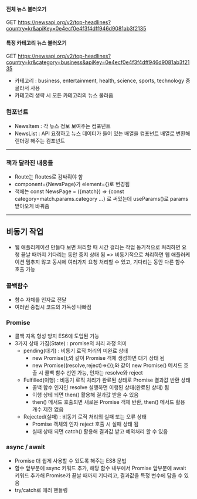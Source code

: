 #### 전체 뉴스 불러오기

GET https://newsapi.org/v2/top-headlines?country=kr&apiKey=0e4ecf0e4f3f4dff946d9081ab3f2135

#### 특정 카테고리 뉴스 불러오기

GET https://newsapi.org/v2/top-headlines?country=kr&category=business&apiKey=0e4ecf0e4f3f4dff946d9081ab3f2135

- 카테고리 : business, entertainment, health, science, sports, technology 중 골라서 사용
- 카테고리 생략 시 모든 카테고리의 뉴스 불러옴

### 컴포넌트

- NewsItem : 각 뉴스 정보 보여주는 컴포넌트
- NewsList : API 요청하고 뉴스 데이터가 들어 있는 배열을 컴포넌트 배열로 변환해 렌더링 해주는 컴포넌트

---

### 책과 달라진 내용들

- Route는 Routes로 감싸줘야 함
- component={NewsPage}가 element={<NewsPage />}로 변경됨
- 책에는 const NewsPage = ({match}) => {const category=match.params.category ...} 로 써있는데 useParams()로 params 받아오게 바꿔줌

---

## 비동기 작업

- 웹 애플리케이션 만들다 보면 처리할 때 시간 걸리는 작업 동기적으로 처리하면 요청 끝날 때까지 기다리는 동안 중지 상태 됨 => 비동기적으로 처리하면 웹 애플러케이션 멈추지 않고 동시에 여러가지 요청 처리할 수 있고, 기다리는 동안 다른 함수 호출 가능

### 콜백함수

- 함수 자체를 인자로 전달
- 여러번 중첩시 코드의 가독성 나빠짐

### Promise

- 콜백 지옥 형성 방지 ES6에 도입된 기능
- 3가지 상태 가짐(State) : promise의 처리 과정 의미
  - pending(대기) : 비동기 로직 처리의 미완료 상태
    - new Promise();와 같이 Promise 객체 생성하면 대기 상태 됨
    - new Promise((resolve,reject)=>{});와 같이 new Promise() 메서드 호출 시 콜백 함수 선언 가능, 인자는 resolve와 reject
  - Fulfilled(이행) : 비동기 로직 처리가 완료된 상태로 Promise 결과값 반환 상태
    - 콜백 함수 인자인 resolve 실행하면 이행된 상태(완료된 상태) 됨
    - 이행 상테 되면 then() 활용해 결과값 받을 수 있음
    - then() 메서드 호출되면 새로운 Promise 객체 반환, then() 메서드 활용 개수 제한 없음
  - Rejected(실패) : 비동기 로직 처리의 실패 또는 오류 상태
    - Promise 객체의 인자 reject 호출 시 실패 상태 됨
    - 실패 상태 되면 catch() 활용해 결과값 받고 예외처리 할 수 있음

### async / await

- Promise 더 쉽게 사용할 수 있도록 해주는 ES8 문법
- 함수 앞부분에 ssync 키워드 추가, 해당 함수 내부에서 Promise 앞부분에 await 키워드 추가해 Promise가 끝날 때까지 기다리고, 결과값을 특정 변수에 담을 수 있음
- try/catch로 에러 핸들링
